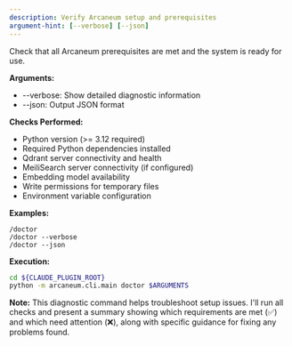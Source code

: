 ```yaml
---
description: Verify Arcaneum setup and prerequisites
argument-hint: [--verbose] [--json]
---
```


Check that all Arcaneum prerequisites are met and the system is ready for use.

**Arguments:**
- --verbose: Show detailed diagnostic information
- --json: Output JSON format

**Checks Performed:**
- Python version (>= 3.12 required)
- Required Python dependencies installed
- Qdrant server connectivity and health
- MeiliSearch server connectivity (if configured)
- Embedding model availability
- Write permissions for temporary files
- Environment variable configuration

**Examples:**
```
/doctor
/doctor --verbose
/doctor --json
```

**Execution:**
```bash
cd ${CLAUDE_PLUGIN_ROOT}
python -m arcaneum.cli.main doctor $ARGUMENTS
```

**Note:** This diagnostic command helps troubleshoot setup issues. I'll run all
checks and present a summary showing which requirements are met (✅) and which
need attention (❌), along with specific guidance for fixing any problems found.
